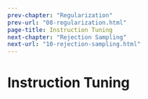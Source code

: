 ```yaml
---
prev-chapter: "Regularization"
prev-url: "08-regularization.html"
page-title: Instruction Tuning
next-chapter: "Rejection Sampling"
next-url: "10-rejection-sampling.html"
---
```


# Instruction Tuning